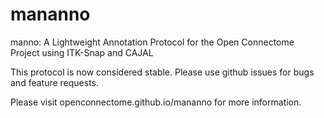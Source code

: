 # mananno
manno: A Lightweight Annotation Protocol for the Open Connectome Project using ITK-Snap and CAJAL

This protocol is now considered stable.  Please use github issues for bugs and feature requests.

Please visit openconnectome.github.io/mananno for more information.
